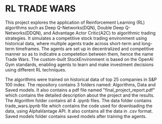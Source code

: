 # RL TRADE WARS


This project explores the application of Reinforcement Learning (RL) algorithms such as Deep Q-Networks(DQN), Double Deep Q-Networks(DDQN), and Advantage Actor Critic(A2C) to algorithmic trading strategies. It simulates a competitive stock trading environment using historical data, where multiple agents trade across short-term and long-term timeframes. The agents are set up in decentralized and competitive manner so as to indicatre a competetion between them, hence the name Trade Wars. The custom-built StockEnvironment is based on the OpenAI Gym standards, enabling agents to learn and make investment decisions using different RL techniques.

The algorithms were trained on historical data of top 25 companies in S&P 100 index. The repository contains 3 folders named: Algorithms, Data and Saved models. It also contains a pdf file named "final_project_report.pdf" which contains the detailed description about the project and the results. The Algorithm folder contains all 4 .ipynb files. The data folder contains trade_wars.ipynb file which contains the code used for downloading the data, using AlphaVantage API. It also contains all the data in .csv format. Saved models folder contains saved models after training the agents.